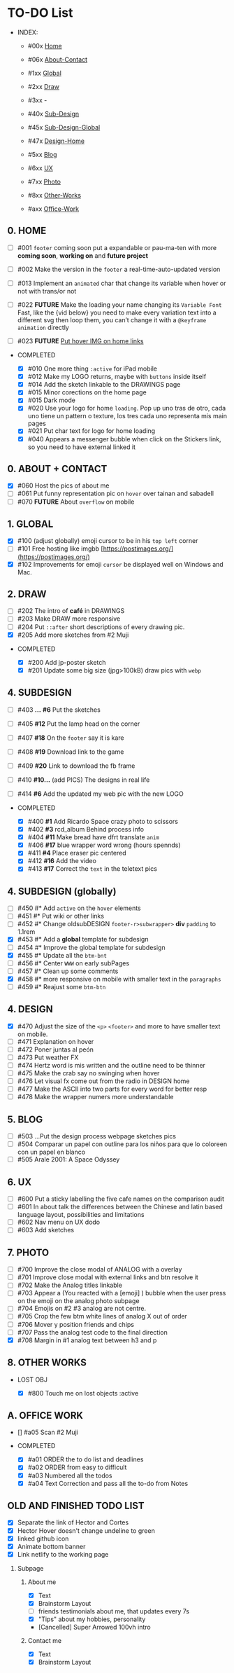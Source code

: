 # TO-DO List

- INDEX:

  - #00x [Home](#0-home)
  - #06x [About-Contact](#0-about--contact)
  - #1xx [Global](#1-global)
  - #2xx [Draw](#2-draw)
  - #3xx -
  - #40x [Sub-Design](#4-subdesign)
  - #45x [Sub-Design-Global](#4-design)
  - #47x [Design-Home](#4-design)

  - #5xx [Blog](#5-blog)
  - #6xx [UX](#6-ux)
  - #7xx [Photo](#7-photo)
  - #8xx [Other-Works](#8-other-works)
  - #axx [Office-Work](#a-office-work)

## 0. HOME

- [ ] #001 `footer` coming soon put a expandable or pau-ma-ten with more **coming soon**, **working on** and **future project**
- [ ] #002 Make the version in the `footer` a real-time-auto-updated version
- [ ] #013 Implement an `animated` char that change its variable when hover or not with trans/or not

- [ ] #022 **FUTURE** Make the loading your name changing its `Variable Font` Fast, like the {vid below} you need to make every variation text into a different svg then loop them, you can’t change it with a `@keyframe animation` directly
- [ ] #023 **FUTURE** [Put hover IMG on home links](https://www.youtube.com/watch?v=HMXMunMRrRI)

- COMPLETED

  - [x] #010 One more thing `:active` for iPad mobile
  - [x] #012 Make my LOGO returns, maybe with `buttons` inside itself
  - [x] #014 Add the sketch linkable to the DRAWINGS page
  - [x] #015 Minor corections on the home page
  - [x] #015 Dark mode
  - [x] #020 Use your logo for home `loading`. Pop up uno tras de otro, cada uno tiene un pattern o texture, los tres cada uno representa mis main pages
  - [x] #021 Put char text for logo for home loading
  - [x] #040 Appears a messenger bubble when click on the Stickers link, so you need to have external linked it

## 0. ABOUT + CONTACT

- [x] #060 Host the pics of about me
- [ ] #061 Put funny representation pic on `hover` over tainan and sabadell
- [ ] #070 **FUTURE** About `overflow` on mobile

## 1. GLOBAL

- [x] #100 (adjust globally) emoji cursor to be in his `top left` corner
- [ ] #101 Free hosting like imgbb [https://postimages.org/](https://postimages.org/)
- [x] #102 Improvements for emoji `cursor` be displayed well on Windows and Mac.

## 2. DRAW

- [ ] #202 The intro of **café** in DRAWINGS
- [ ] #203 Make DRAW more responsive
- [ ] #204 Put `::after` short descriptions of every drawing pic.
- [x] #205 Add more sketches from #2 Muji

- COMPLETED

  - [x] #200 Add jp-poster sketch
  - [x] #201 Update some big size (jpg>100kB) draw pics with `webp`

## 4. SUBDESIGN

- [ ] #403 **...** **#6** Put the sketches

- [ ] #405 **#12** Put the lamp head on the corner
- [ ] #407 **#18** On the `footer` say it is kare
- [ ] #408 **#19** Download link to the game
- [ ] #409 **#20** Link to download the fb frame
- [ ] #410 **#10...** (add PICS) The designs in real life
- [ ] #414 **#6** Add the updated my web pic with the new LOGO

- COMPLETED

  - [x] #400 **#1** Add Ricardo Space crazy photo to scissors
  - [x] #402 **#3** rcd_album Behind process info
  - [x] #404 **#11** Make bread have dfrt translate `anim`
  - [x] #406 **#17** blue wrapper word wrong (hours spennds)
  - [x] #411 **#4** Place eraser pic centered
  - [x] #412 **#16** Add the video
  - [x] #413 **#17** Correct the `text` in the teletext pics

## 4. SUBDESIGN (globally)

- [ ] #450 #\* Add `active` on the `hover` elements
- [ ] #451 #\* Put wiki or other links
- [ ] #452 #\* Change oldsubDESIGN `footer-r>subwrapper>` **div** `padding` to 1.1rem
- [x] #453 #\* Add a **global** template for subdesign
- [ ] #454 #\* Improve the global template for subdesign
- [x] #455 #\* Update all the `btm-bnt`
- [ ] #456 #\* Center `WWW` on early subPages
- [ ] #457 #\* Clean up some comments
- [x] #458 #\* more responsive on mobile with smaller text in the `paragraphs`
- [ ] #459 #\* Reajust some `btm-btn`

## 4. DESIGN

- [x] #470 Adjust the size of the `<p>` `<footer>` and more to have smaller text on mobile.
- [ ] #471 Explanation on hover
- [ ] #472 Poner juntas al peón
- [ ] #473 Put weather FX
- [ ] #474 Hertz word is mis written and the outline need to be thinner
- [ ] #475 Make the crab say no swinging when hover
- [ ] #476 Let visual fx come out from the radio in DESIGN home
- [ ] #477 Make the ASCII into two parts for every word for better resp
- [ ] #478 Make the wrapper numers more understandable

## 5. BLOG

- [ ] #503 ...Put the design process webpage sketches pics
- [ ] #504 Comparar un papel con outline para los niños para que lo coloreen con un papel en blanco
- [ ] #505 Arale 2001: A Space Odyssey

## 6. UX

- [ ] #600 Put a sticky labelling the five cafe names on the comparison audit
- [ ] #601 In about talk the differences between the Chinese and latin based language layout, possibilities and limitations
- [ ] #602 Nav menu on UX dodo
- [ ] #603 Add sketches

## 7. PHOTO

- [ ] #700 Improve the close modal of ANALOG with a overlay
- [ ] #701 Improve close modal with external links and btn resolve it
- [ ] #702 Make the Analog titles linkable
- [ ] #703 Appear a (You reacted with a [emoji] ) bubble when the user press on the emoji on the analog photo subpage
- [ ] #704 Emojis on #2 #3 analog are not centre.
- [ ] #705 Crop the few btm white lines of analog X out of order
- [ ] #706 Mover y position friends and chips
- [ ] #707 Pass the analog test code to the final direction
- [x] #708 Margin in #1 analog text between h3 and p

## 8. OTHER WORKS

- LOST OBJ

  - [x] #800 Touch me on lost objects :active

## A. OFFICE WORK

- [] #a05 Scan #2 Muji

- COMPLETED
  - [x] #a01 ORDER the to do list and deadlines
  - [x] #a02 ORDER from easy to difficult
  - [x] #a03 Numbered all the todos
  - [x] #a04 Text Correction and pass all the to-do from Notes

## OLD AND FINISHED TODO LIST

- [x] Separate the link of Hector and Cortes
- [x] Hector Hover doesn't change undeline to green
- [x] linked github icon
- [x] Animate bottom banner
- [x] Link netlify to the working page

1. Subpage

   1. About me

      - [x] Text
      - [x] Brainstorm Layout
      - [ ] friends testimonials about me, that updates every 7s
      - [x] "Tips" about my hobbies, personality
      - [Cancelled] Super Arrowed 100vh intro

   1. Contact me
      - [x] Text
      - [x] Brainstorm Layout
